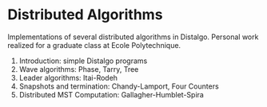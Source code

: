 # Distributed Algorithms
Implementations of several distributed algorithms in Distalgo. Personal work realized for a graduate class at Ecole Polytechnique.

1. Introduction: simple Distalgo programs
2. Wave algorithms: Phase, Tarry, Tree
3. Leader algorithms: Itai-Rodeh
4. Snapshots and termination: Chandy-Lamport, Four Counters
5. Distributed MST Computation: Gallagher-Humblet-Spira 

